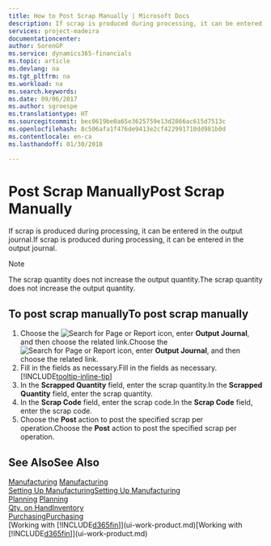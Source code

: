```yaml
---
title: How to Post Scrap Manually | Microsoft Docs
description: If scrap is produced during processing, it can be entered in the output journal. Note that the scrap quantity does not increase the output quantity.
services: project-madeira
documentationcenter: 
author: SorenGP
ms.service: dynamics365-financials
ms.topic: article
ms.devlang: na
ms.tgt_pltfrm: na
ms.workload: na
ms.search.keywords: 
ms.date: 09/06/2017
ms.author: sgroespe
ms.translationtype: HT
ms.sourcegitcommit: bec0619be0a65e3625759e13d2866ac615d7513c
ms.openlocfilehash: 8c506afa1f476de9413e2cf422991710dd981b0d
ms.contentlocale: en-ca
ms.lasthandoff: 01/30/2018

---
```

# <a name="post-scrap-manually"></a><span data-ttu-id="79521-104">Post Scrap Manually</span><span class="sxs-lookup"><span data-stu-id="79521-104">Post Scrap Manually</span></span>
<span data-ttu-id="79521-105">If scrap is produced during processing, it can be entered in the output journal.</span><span class="sxs-lookup"><span data-stu-id="79521-105">If scrap is produced during processing, it can be entered in the output journal.</span></span> 

> [!NOTE]
> <span data-ttu-id="79521-106">The scrap quantity does not increase the output quantity.</span><span class="sxs-lookup"><span data-stu-id="79521-106">The scrap quantity does not increase the output quantity.</span></span>  

## <a name="to-post-scrap-manually"></a><span data-ttu-id="79521-107">To post scrap manually</span><span class="sxs-lookup"><span data-stu-id="79521-107">To post scrap manually</span></span>  
1. <span data-ttu-id="79521-108">Choose the ![Search for Page or Report](media/ui-search/search_small.png "Search for Page or Report icon") icon, enter **Output Journal**, and then choose the related link.</span><span class="sxs-lookup"><span data-stu-id="79521-108">Choose the ![Search for Page or Report](media/ui-search/search_small.png "Search for Page or Report icon") icon, enter **Output Journal**, and then choose the related link.</span></span>  
2. <span data-ttu-id="79521-109">Fill in the fields as necessary.</span><span class="sxs-lookup"><span data-stu-id="79521-109">Fill in the fields as necessary.</span></span> [!INCLUDE[tooltip-inline-tip](includes/tooltip-inline-tip_md.md)]  
3. <span data-ttu-id="79521-110">In the **Scrapped Quantity** field, enter the scrap quantity.</span><span class="sxs-lookup"><span data-stu-id="79521-110">In the **Scrapped Quantity** field, enter the scrap quantity.</span></span>  
4. <span data-ttu-id="79521-111">In the **Scrap Code** field, enter the scrap code.</span><span class="sxs-lookup"><span data-stu-id="79521-111">In the **Scrap Code** field, enter the scrap code.</span></span>  
5. <span data-ttu-id="79521-112">Choose the **Post** action to post the specified scrap per operation.</span><span class="sxs-lookup"><span data-stu-id="79521-112">Choose the **Post** action to post the specified scrap per operation.</span></span>  

## <a name="see-also"></a><span data-ttu-id="79521-113">See Also</span><span class="sxs-lookup"><span data-stu-id="79521-113">See Also</span></span>  
<span data-ttu-id="79521-114">[Manufacturing](production-manage-manufacturing.md)  </span><span class="sxs-lookup"><span data-stu-id="79521-114">[Manufacturing](production-manage-manufacturing.md)  </span></span>  
[<span data-ttu-id="79521-115">Setting Up Manufacturing</span><span class="sxs-lookup"><span data-stu-id="79521-115">Setting Up Manufacturing</span></span>](production-configure-production-processes.md)  
<span data-ttu-id="79521-116">[Planning](production-planning.md)    </span><span class="sxs-lookup"><span data-stu-id="79521-116">[Planning](production-planning.md)    </span></span>  
[<span data-ttu-id="79521-117">Qty. on Hand</span><span class="sxs-lookup"><span data-stu-id="79521-117">Inventory</span></span>](inventory-manage-inventory.md)  
[<span data-ttu-id="79521-118">Purchasing</span><span class="sxs-lookup"><span data-stu-id="79521-118">Purchasing</span></span>](purchasing-manage-purchasing.md)  
<span data-ttu-id="79521-119">[Working with [!INCLUDE[d365fin](includes/d365fin_md.md)]](ui-work-product.md)</span><span class="sxs-lookup"><span data-stu-id="79521-119">[Working with [!INCLUDE[d365fin](includes/d365fin_md.md)]](ui-work-product.md)</span></span>

